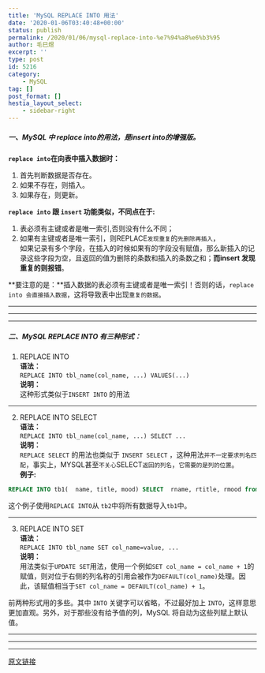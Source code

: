 ```yaml
---
title: 'MySQL REPLACE INTO 用法'
date: '2020-01-06T03:40:48+00:00'
status: publish
permalink: /2020/01/06/mysql-replace-into-%e7%94%a8%e6%b3%95
author: 毛巳煜
excerpt: ''
type: post
id: 5216
category:
    - MySQL
tag: []
post_format: []
hestia_layout_select:
    - sidebar-right
---
```

##### 一、MySQL 中 replace into的用法，是insert into的增强版。

**`replace into`在向表中插入数据时：**

1. 首先判断数据是否存在。
2. 如果不存在，则插入。
3. 如果存在，则更新。

**`replace into` 跟 `insert` 功能类似，不同点在于:**

1. 表必须有主键或者是唯一索引,否则没有什么不同；
2. 如果有主键或者是唯一索引，则REPLACE`发现重复`的`先删除再插入`，  
  如果记录有多个字段，在插入的时候如果有的字段没有赋值，那么新插入的记录这些字段为空，且返回的值为删除的条数和插入的条数之和；**而insert 发现重复的则报错**。

 **要注意的是：**插入数据的表必须有主键或者是唯一索引！否则的话，`replace into 会直接插入数据`，这将导致表中出现`重复的数据`。

- - - - - -

- - - - - -

- - - - - -

##### 二、MySQL REPLACE INTO 有三种形式：

1. REPLACE INTO  
  **语法：**  
  `REPLACE INTO tbl_name(col_name, ...) VALUES(...)`  
  **说明：**  
  这种形式类似于`INSERT INTO` 的用法

- - - - - -

2. REPLACE INTO SELECT  
  **语法：**  
  `REPLACE INTO tbl_name(col_name, ...) SELECT ...`  
  **说明：**  
  `REPLACE SELECT` 的用法也类似于 `INSERT SELECT` ，这种用法`并不一定要求列名匹配`，事实上，MYSQL甚至`不关心`SELECT`返回的列名`，`它需要的是列的位置`。  
  **例子:**

```sql
REPLACE INTO tb1(  name, title, mood) SELECT  rname, rtitle, rmood from tb2;

```

这个例子使用`REPLACE INTO`从 `tb2`中将所有数据导入`tb1`中。

- - - - - -

3. REPLACE INTO SET  
  **语法：**  
  `REPLACE INTO tbl_name SET col_name=value, ...`  
  **说明：**  
  用法类似于`UPDATE SET`用法，使用一个例如`SET col_name = col_name + 1`的赋值，则对位于右侧的列名称的引用会被作为`DEFAULT(col_name)`处理。因此，该赋值相当于`SET col_name = DEFAULT(col_name) + 1`。

 前两种形式用的多些。其中 `INTO` 关键字可以省略，不过最好加上 `INTO`，这样意思更加直观。另外，对于那些没有给予值的列，MySQL 将自动为这些列赋上默认值。

- - - - - -

- - - - - -

- - - - - -

[原文链接](https://blog.csdn.net/weixin_33736832/article/details/89797070 "原文链接")